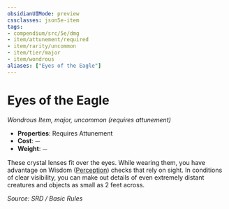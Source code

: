 ```yaml
---
obsidianUIMode: preview
cssclasses: json5e-item
tags:
- compendium/src/5e/dmg
- item/attunement/required
- item/rarity/uncommon
- item/tier/major
- item/wondrous
aliases: ["Eyes of the Eagle"]
---
```

# Eyes of the Eagle
*Wondrous Item, major, uncommon (requires attunement)*  

- **Properties**: Requires Attunement
- **Cost**: ⏤
- **Weight**: ⏤

These crystal lenses fit over the eyes. While wearing them, you have advantage on Wisdom ([Perception](rules/skills.md#Perception)) checks that rely on sight. In conditions of clear visibility, you can make out details of even extremely distant creatures and objects as small as 2 feet across.

*Source: SRD / Basic Rules*